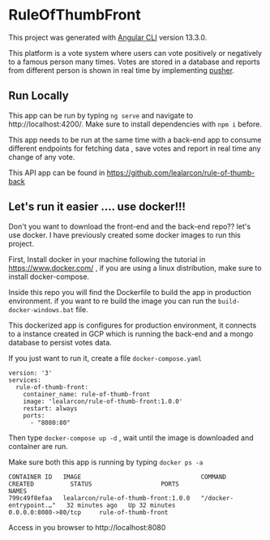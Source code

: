 
# RuleOfThumbFront

This project was generated with [Angular CLI](https://github.com/angular/angular-cli) version 13.3.0.

This platform is a vote system where users can vote positively or negatively to a famous person many times.  Votes are stored in a database and reports from different person is shown in real time by implementing [pusher](https://pusher.com/).

## Run Locally

This app can be run by typing `ng serve`  and navigate to http://localhost:4200/. Make sure to install dependencies with `npm i` before.
 
This app needs to be run at the same time with a back-end app to consume different endpoints for fetching data , save votes and report in real time any change of any vote. 

This API app can be found in  https://github.com/lealarcon/rule-of-thumb-back 
  

## Let's run it easier .... use docker!!!
Don't you want to download the front-end and the back-end repo?? let's use docker. I have previously created some docker images to run this project. 

First, Install docker in your machine following the tutorial in https://www.docker.com/  , if you are using a linux distribution, make sure to install docker-compose.

Inside this repo you will find the Dockerfile to build the app in production environment.  if you want to re build the image you can run the `build-docker-windows.bat` file. 

This dockerized app is configures for production environment, it connects to a instance created in GCP which is running the back-end and a mongo database to persist votes data.

If you just want to run it, create a file  `docker-compose.yaml`

```
version: '3'
services:
  rule-of-thumb-front:
    container_name: rule-of-thumb-front
    image: 'lealarcon/rule-of-thumb-front:1.0.0'
    restart: always
    ports:
      - "8080:80"
```
Then type `docker-compose up -d` , wait until the image is downloaded and container are run.

Make sure both this app is running by typing `docker ps -a` 

```
CONTAINER ID   IMAGE                                 COMMAND                  CREATED          STATUS                   PORTS                    NAMES
799c49f8efaa   lealarcon/rule-of-thumb-front:1.0.0   "/docker-entrypoint.…"   32 minutes ago   Up 32 minutes            0.0.0.0:8080->80/tcp     rule-of-thumb-front
```
Access in you browser  to http://localhost:8080